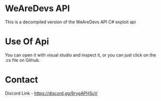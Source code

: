 # WeAreDevs API

This is a decompiled version of the WeAreDevs API C# exploit api

# Use Of Api

You can open it with visual studio and inspect it,
or you can just click on the .cs file on Github.

# Contact

Discord Link - https://discord.gg/6rygAPHSuV

